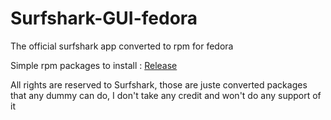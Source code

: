 # Surfshark-GUI-fedora
The official surfshark app converted to rpm for fedora

Simple rpm packages to install : [Release](https://github.com/MiMillieuh/Surfshark-GUI-fedora/releases)

All rights are reserved to Surfshark, those are juste converted packages that any dummy can do, I don't take any credit and won't do any support of it
